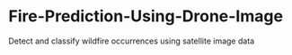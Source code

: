 # Fire-Prediction-Using-Drone-Image
Detect and classify wildfire occurrences using satellite image data
